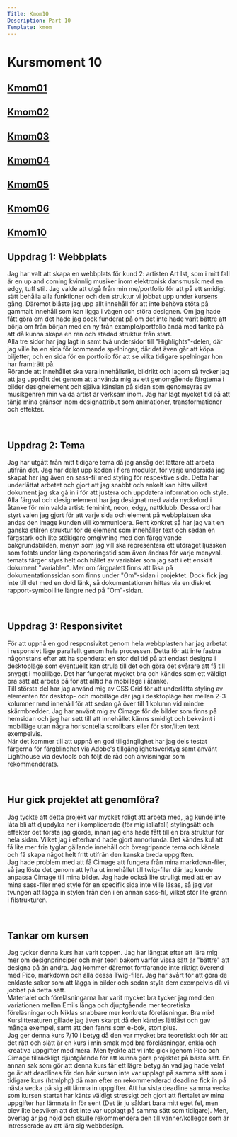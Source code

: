 ```yaml
---
Title: Kmom10
Description: Part 10
Template: kmom
---
```


Kursmoment 10
==================
<div class="sidebar">
    <a href="kmom01"><h2>Kmom01</h2></a>
    <a href="kmom02"><h2>Kmom02</h2></a>
    <a href="kmom03"><h2>Kmom03</h2></a>
    <a href="kmom04"><h2>Kmom04</h2></a>
    <a href="kmom05"><h2>Kmom05</h2></a>
    <a href="kmom06"><h2>Kmom06</h2></a>
    <a href="kmom10"><h2>Kmom10</h2></a>
</div>

<div class="report-text">
<h2>Uppdrag 1: Webbplats</h2>
<p>
    Jag har valt att skapa en webbplats för kund 2: artisten Art Ist, som i mitt fall är en up and coming kvinnlig musiker inom elektronisk dansmusik med en edgy, tuff stil.  
    Jag valde att utgå från min me/portfolio för att på ett smidigt sätt behålla alla funktioner och den struktur vi jobbat upp under kursens gång. Däremot blåste jag upp allt innehåll för att inte behöva stöta på gammalt innehåll som kan ligga i vägen och störa designen. Om jag hade fått göra om det hade jag dock funderat på om det inte hade varit bättre att börja om från början med en ny från example/portfolio ändå med tanke på att då kunna skapa en ren och städad struktur från start.  
    <br>
    Alla tre sidor har jag lagt in samt två undersidor till "Highlights"-delen, där jag ville ha en sida för kommande spelningar, där det även går att köpa biljetter, och en sida för en portfolio för att se vilka tidigare spelningar hon har framträtt på.  
    <br>
    Rörande att innehållet ska vara innehållsrikt, bildrikt och lagom så tycker jag att jag uppnått det genom att använda mig av ett genomgående färgtema i bilder designelement och själva känslan på sidan som genomsyras av musikgenren min valda artist är verksam inom. Jag har lagt mycket tid på att tänja mina gränser inom designattribut som animationer, transformationer och effekter.
</p>  
<br>

<h2>Uppdrag 2: Tema</h2>
<p>
    Jag har utgått från mitt tidigare tema då jag ansåg det lättare att arbeta utifrån det. Jag har delat upp koden i flera moduler, för varje undersida jag skapat har jag även en sass-fil med styling för respektive sida. Detta har underlättat arbetet och gjort att jag snabbt och enkelt kan hitta vilket dokument jag ska gå in i för att justera och uppdatera information och style.  
    <br>
    Alla färgval och designelement har jag designat med valda nyckelord i åtanke för min valda artist: feminint, neon, edgy, nattklubb. Dessa ord har styrt valen jag gjort för att varje sida och element på webbplatsen ska andas den image kunden vill kommunicera. Rent konkret så har jag valt en ganska stilren struktur för de element som innehåller text och sedan en färgstark och lite stökigare omgivning med den färggivande bakgrundsbilden, menyn som jag vill ska representera ett utdraget ljussken som fotats under lång exponeringstid som även ändras för varje menyval.  
    <br>
    temats färger styrs helt och hållet av variabler som jag satt i ett enskilt dokument "variabler". Mer om färgpalett finns att läsa på dokumentationssidan som finns under "Om"-sidan i projektet. Dock fick jag inte till det med en dold länk, så dokumentationen hittas via en diskret rapport-symbol lite längre ned på "Om"-sidan.  
    <br>
</p>  
<br>

<h2>Uppdrag 3: Responsivitet</h2>
<p>
    För att uppnå en god responsivitet genom hela webbplasten har jag arbetat i responsivt läge parallellt genom hela processen. Detta för att inte fastna någonstans efter att ha spenderat en stor del tid på att endast designa i desktopläge som eventuellt kan strula till det och göra det svårare att få till snyggt i mobilläge. Det har fungerat mycket bra och kändes som ett väldigt bra sätt att arbeta på för att alltid ha mobilläge i åtanke.  
    <br>
    Till största del har jag använd mig av CSS Grid för att underlätta styling av elementen för desktop- och mobilläge där jag i desktopläge har mellan 2-3 kolumner med innehåll för att sedan gå över till 1 kolumn vid mindre skärmbredder. Jag har använt mig av Cimage för de bilder som finns på hemsidan och jag har sett till att innehållet känns smidigt och bekvämt i mobilläge utan några horisontella scrollbars eller för stor/liten text exempelvis.   
    <br>
    När det kommer till att uppnå en god tillgänglighet har jag dels testat färgerna för färgblindhet via Adobe's tillgänglighetsverktyg samt använt Lighthouse via devtools och följt de råd och anvisningar som rekommenderats.
</p>  
<br>

<h2>Hur gick projektet att genomföra?</h2>
<p>
    Jag tyckte att detta projekt var mycket roligt att arbeta med, jag kunde inte låta bli att djupdyka ner i komplicerade (för mig iallafall) stylingsätt och effekter det första jag gjorde, innan jag ens hade fått till en bra struktur för hela sidan. Vilket jag i efterhand hade gjort annorlunda. Det kändes kul att få lite mer fria tyglar gällande innehåll och övergripande tema och känsla och få skapa något helt fritt utifrån den kanska breda uppgiften.  
    <br>
    Jag hade problem med att få Cimage att fungera från mina markdown-filer, så jag löste det genom att lyfta ut innehållet till twig-filer där jag kunde anpassa Cimage till mina bilder. Jag hade också lite struligt med att en av mina sass-filer med style för en specifik sida inte ville läsas, så jag var tvungen att lägga in stylen från den i en annan sass-fil, vilket stör lite grann i filstrukturen.  
</p>
<br>

<h2>Tankar om kursen</h2>
<p>
    Jag tycker denna kurs har varit toppen. Jag har längtat efter att lära mig mer om designprinciper och mer teori bakom varför vissa sätt är "bättre" att designa på än andra. Jag kommer däremot fortfarande inte riktigt överend med Pico, markdown och alla dessa Twig-filer. Jag har svårt för att göra de enklaste saker som att lägga in bilder och sedan styla dem exempelvis då vi jobbat på detta sätt.  
    <br>
    Materialet och föreläsningarna har varit mycket bra tycker jag med den variationen mellan Emils långa och djuptgående mer teoretiska föreläsningar och Niklas snabbare mer konkreta föreläsningar. Bra mix! Kurslitteraturen gillade jag även skarpt då den kändes lättläst och gav många exempel, samt att den fanns som e-bok, stort plus.  
    <br>
    Jag ger denna kurs 7/10 i betyg då den var mycket bra teoretiskt och för att det rätt och slätt är en kurs i min smak med bra föreläsningar, enkla och kreativa uppgifter med mera. Men tyckte att vi inte gick igenom Pico och Cimage tillräckligt djuptgående för att kunna göra projektet på bästa sätt. En annan sak som gör att denna kurs får ett lägre betyg än vad jag hade velat ge är att deadlines för den här kursen inte var upplagt på samma sätt som i tidigare kurs (htmlphp) då man efter en rekommenderad deadline fick in på nästa vecka på sig att lämna in uppgifter. Att ha sista deadline samma vecka som kursen startat har känts väldigt stressigt och gjort att flertalet av mina uppgifter har lämnats in för sent (Det är ju såklart bara mitt eget fel, men blev lite besviken att det inte var upplagt på samma sätt som tidigare). Men, överlag är jag nöjd och skulle rekommendera den till vänner/kollegor som är intresserade av att lära sig webbdesign. 
</p>

</div>
